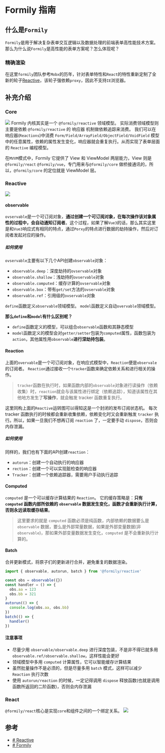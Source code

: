 # Formily 指南
## 什么是`Formily`
`Formily`是用于解决复杂表单交互逻辑以及数据处理的前端表单高性能技术方案。
那么为什么说`Formily`是高性能的表单方案呢？怎么体现呢？
### 精确渲染
在这里`formily`团队参考`Mobx`的历年，针对表单特性和`React`的特性重新定制了全新的轮子[Reactive](https://reactive.formilyjs.org/zh-CN/guide)，该轮子强依赖`proxy`，因此不支持`IE`浏览器。

## 补充介绍

### Core
![](https://img.alicdn.com/imgextra/i4/O1CN01HlrsLS1hQAJnihhh1_!!6000000004271-55-tps-2431-2037.svg)
Formily 内核其实是一个 `@formily/reactive` 领域模型。
实际消费领域模型则主要是依赖 `@formily/reactive` 的 响应器 机制做依赖追踪来消费。
我们可以在响应器(`Reactions`)中消费 `Form/Field/ArrayField/ObjectField/VoidField` 模型中的任意属性，依赖的属性发生变化，响应器就会重复执行。从而实现了表单层面的 `Reactive` 编程模型。

在`MVVM`模式中，Formily 它提供了 View 和 ViewModel 两层能力，View 则是`@formily/react` `@formily/vue`，专门用来与`@formily/core` 做桥接通讯的，所以，`@formily/core` 的定位就是 ViewModel 层。


### Reactive
![](https://img.alicdn.com/imgextra/i4/O1CN01DQMGUL22mFICDsKfY_!!6000000007162-2-tps-1234-614.png)

#### observable
`ovservable`是一个可订阅对象，**通过创建一个可订阅对象，在每次操作该对象属性的过程中，会自动通知订阅者**。这个过程，如果了解`Vue3`的话，那么其实这里是和`Vue3`响应式有相同的特点，通过`Porxy`的特点进行数据的劫持操作，然后对订阅者发起对应的操作。

##### 如何使用
`ovservable`主要有以下几个API创建`observable`对象：
- `observable.deep`：深度劫持的`ovservable`对象
- `observable.shallow`：浅劫持的`ovservable`对象
- `observable.computed`：缓存计算的`ovservable`对象
- `observable.box`：带有`get/set`方法的`ovservable`对象
- `observable.ref`：引用级的`ovservable`对象

`define`函数定义`observable`领域模型。
`model`函数定义自动`overvable`领域模型。

**那么`define`和`model`有什么区别呢？**
- `define`函数定义的模型，可以组合`observable`函数和其静态模型
- `model`函数定义的模型会对`getter/setter`包装为`computed`属性，函数包装为`action`，其他属性用`observable`**进行深劫持包装**。

#### Reaction
上面的`overvable`是一个可订阅对象，在响应式模型中，`Reaction`便是`observale`的订阅者。
`Reaction`通过接收一个`tracker`函数来确定依赖关系和进行相关的操作。
>`tracker`函数在执行时，如果函数内部的`observable`对象进行读操作（依赖收集）时，`reaction`就会与该属性进行绑定（依赖追踪），知道该属性在其他地方发生了**写操作**，就会触发 tracker 函数重复执行。

这里同构上面的`Reactive`运转图可以得知这是一个封闭的发布订阅状态机。
每次 tracker 函数执行的时候都会重新收集依赖，依赖变化时又会重新触发 `tracker` 执行。所以，如果一旦我们不想再订阅 `reaction` 了，一定要手动 `dispose`，否则会内存泄漏。

##### 如何使用
同样的，我们也有下面的API创建`reaction`：
- `autorun`：创建一个自动执行的响应器
- `rection`：创建一个可以实现脏检查的响应器
- `Tracker`：创建一个依赖追踪器，需要用户手动执行追踪

#### Computed
`computed` 是一个可以缓存计算结果的 `Reaction`。
它的缓存策略是：**只有 `computed` 函数内部所依赖的 `observable` 数据发生变化，函数才会重新执行计算，否则永远读取缓存结果**。

>这里要求的就是 `computed` 函数必须是纯函数，内部依赖的数据要么是 `observable` 数据，要么是外部常量数据，如果是外部变量数据(非 `observable`)，那如果外部变量数据发生变化，`computed` 是不会重新执行计算的。

#### Batch
合并更新模式，将原子们的更新进行合并，避免重复的数据渲染。

```jsx
import { observable, autorun, batch } from '@formily/reactive'

const obs = observable({})
const handler = () => {
  obs.aa = 123
  obs.bb = 321
}
autorun(() => {
  console.log(obs.aa, obs.bb)
})
batch(() => {
  handler()
})
```

#### 注意事项
-   尽量少用 `observable/observable.deep` 进行深度包装，不是非不得已就多用 `observable.ref/observable.shallow`，这样性能会更好
-   领域模型中多用 `computed` 计算属性，它可以智能缓存计算结果
-   虽然批量操作不是必须的，但是尽量多用 `batch` 模式，这样可以减少 `Reaction` 执行次数
-   使用 `autorun/reaction` 的时候，一定记得调用 `dispose` 释放函数(也就是调用函数所返回的二阶函数)，否则会内存泄漏

### React

`@formily/react`核心是实现`core`和组件之间的一个绑定关系。
![](https://img.alicdn.com/imgextra/i1/O1CN013jbRfk1l5n6N7jYH8_!!6000000004768-55-tps-2200-1637.svg)

## 参考
- [# Reactive](https://reactive.formilyjs.org/zh-CN/guide)
- [# Formily](https://formilyjs.org/zh-CN)